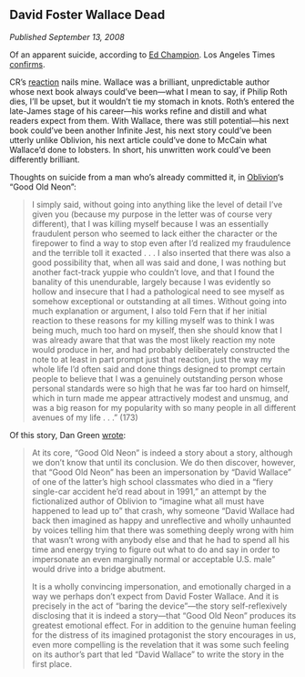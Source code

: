 ## David Foster Wallace Dead

*Published September 13, 2008*

Of an apparent suicide, according to [Ed Champion](http://www.edrants.com/david-foster-wallace-dead/).  Los Angeles Times [confirms](http://www.latimes.com/news/obituaries/la-me-wallace14-2008sep14,0,246155.story).

CR’s [reaction](http://adswithoutproducts.com/2008/09/14/dfw/) nails mine.  Wallace was a brilliant, unpredictable author whose next book always could’ve been—what I mean to say, if Philip Roth dies, I’ll be upset, but it wouldn’t tie my stomach in knots.  Roth’s entered the late-James stage of his career—his works refine and distill and what readers expect from them.  With Wallace, there was still potential—his next book could’ve been another Infinite Jest, his next story could’ve been utterly unlike Oblivion, his next article could’ve done to McCain what Wallace’d done to lobsters.  In short, his unwritten work could’ve been differently brilliant.

Thoughts on suicide from a man who’s already committed it, in [Oblivion](https://edgeofthewest.wordpress.com/)‘s “Good Old Neon”:

> I simply said, without going into anything like the level of detail I’ve given you (because my purpose in the letter was of course very different), that I was killing myself because I was an essentially fraudulent person who seemed to lack either the character or the firepower to find a way to stop even after I’d realized my fraudulence and the terrible toll it exacted . . . I also inserted that there was also a good possibility that, when all was said and done, I was nothing but another fact-track yuppie who couldn’t love, and that I found the banality of this unendurable, largely because I was evidently so hollow and insecure that I had a pathological need to see myself as somehow exceptional or outstanding at all times. Without going into much explanation or argument, I also told Fern that if her initial reaction to these reasons for my killing myself was to think I was being much, much too hard on myself, then she should know that I was already aware that that was the most likely reaction my note would produce in her, and had probably deliberately constructed the note to at least in part prompt just that reaction, just the way my whole life I’d often said and done things designed to prompt certain people to believe that I was a genuinely outstanding person whose personal standards were so high that he was far too hard on himself, which in turn made me appear attractively modest and unsmug, and was a big reason for my popularity with so many people in all different avenues of my life . . .” (173)

Of this story, Dan Green [wrote](http://noggs.typepad.com/the_reading_experience/2004/08/reviewers_of_da.html):

> At its core, “Good Old Neon” is indeed a story about a story, although we don’t know that until its conclusion. We do then discover, however, that “Good Old Neon” has been an impersonation by “David Wallace” of one of the latter’s high school classmates who died in a “fiery single-car accident he’d read about in 1991,” an attempt by the fictionalized author of Oblivion to “imagine what all must have happened to lead up to” that crash, why someone “David Wallace had back then imagined as happy and unreflective and wholly unhaunted by voices telling him that there was something deeply wrong with him that wasn’t wrong with anybody else and that he had to spend all his time and energy trying to figure out what to do and say in order to impersonate an even marginally normal or acceptable U.S. male” would drive into a bridge abutment.
> 
> It is a wholly convincing impersonation, and emotionally charged in a way we perhaps don’t expect from David Foster Wallace. And it is precisely in the act of “baring the device”—the story self-reflexively disclosing that it is indeed a story—that “Good Old Neon” produces its greatest emotional effect. For in addition to the genuine human feeling for the distress of its imagined protagonist the story encourages in us, even more compelling is the revelation that it was some such feeling on its author’s part that led “David Wallace” to write the story in the first place.
